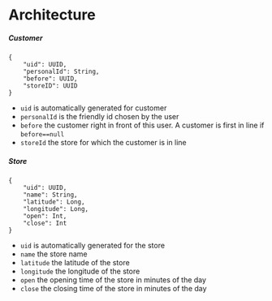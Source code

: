 # Architecture

##### Customer
```
{
    "uid": UUID,
    "personalId": String,
    "before": UUID,
    "storeID": UUID
}
```
- `uid` is automatically generated for customer
- `personalId` is the friendly id chosen by the user
- `before` the customer right in front of this user. A customer is first in line if `before==null`
- `storeId` the store for which the customer is in line

##### Store
```
{
    "uid": UUID,
    "name": String,
    "latitude": Long,
    "longitude": Long,
    "open": Int,
    "close": Int
}
```
- `uid` is automatically generated for the store
- `name` the store name
- `latitude` the latitude of the store
- `longitude` the longitude of the store
- `open` the opening time of the store in minutes of the day
- `close` the closing time of the store in minutes of the day
